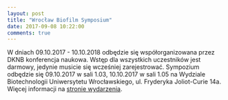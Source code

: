 ```yaml
---
layout: post
title: "Wrocław Biofilm Symposium"
date: 2017-09-08 10:22:00
comments: true
---
```

  
W dniach 09.10.2017 - 10.10.2018 odbędzie się współorganizowana przez DKNB konferencja naukowa. Wstęp dla wszystkich uczestników jest darmowy, jedynie musicie się wcześniej zarejestrować. Sympozium odbędzie się 09.10.2017 w sali 1.03, 10.10.2017 w sali 1.05 na Wydziale Biotechnologii Uniwersytetu Wrocławskiego, ul. Fryderyka Joliot-Curie 14a. Więcej informacji na [stronie wydarzenia](http://www.ibmb.uni.wroc.pl/biofilmsymposium/).

